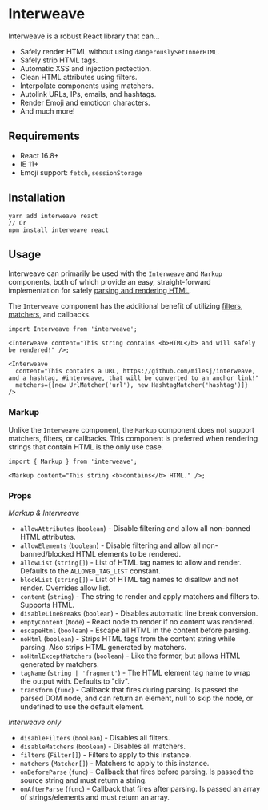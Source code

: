 # Interweave

Interweave is a robust React library that can...

- Safely render HTML without using `dangerouslySetInnerHTML`.
- Safely strip HTML tags.
- Automatic XSS and injection protection.
- Clean HTML attributes using filters.
- Interpolate components using matchers.
- Autolink URLs, IPs, emails, and hashtags.
- Render Emoji and emoticon characters.
- And much more!

## Requirements

- React 16.8+
- IE 11+
- Emoji support: `fetch`, `sessionStorage`

## Installation

```
yarn add interweave react
// Or
npm install interweave react
```

## Usage

Interweave can primarily be used with the `Interweave` and `Markup` components, both of which
provide an easy, straight-forward implementation for safely [parsing and rendering HTML](parser.md).

The `Interweave` component has the additional benefit of utilizing [filters](filters.md),
[matchers](matchers.md), and callbacks.

```tsx
import Interweave from 'interweave';

<Interweave content="This string contains <b>HTML</b> and will safely be rendered!" />;
```

```tsx
<Interweave
  content="This contains a URL, https://github.com/milesj/interweave, and a hashtag, #interweave, that will be converted to an anchor link!"
  matchers={[new UrlMatcher('url'), new HashtagMatcher('hashtag')]}
/>
```

### Markup

Unlike the `Interweave` component, the `Markup` component does not support matchers, filters, or
callbacks. This component is preferred when rendering strings that contain HTML is the only use
case.

```tsx
import { Markup } from 'interweave';

<Markup content="This string <b>contains</b> HTML." />;
```

### Props

_Markup & Interweave_

- `allowAttributes` (`boolean`) - Disable filtering and allow all non-banned HTML attributes.
- `allowElements` (`boolean`) - Disable filtering and allow all non-banned/blocked HTML elements to
  be rendered.
- `allowList` (`string[]`) - List of HTML tag names to allow and render. Defaults to the
  `ALLOWED_TAG_LIST` constant.
- `blockList` (`string[]`) - List of HTML tag names to disallow and not render. Overrides allow
  list.
- `content` (`string`) - The string to render and apply matchers and filters to. Supports HTML.
- `disableLineBreaks` (`boolean`) - Disables automatic line break conversion.
- `emptyContent` (`Node`) - React node to render if no content was rendered.
- `escapeHtml` (`boolean`) - Escape all HTML in the content before parsing.
- `noHtml` (`boolean`) - Strips HTML tags from the content string while parsing. Also strips HTML
  generated by matchers.
- `noHtmlExceptMatchers` (`boolean`) - Like the former, but allows HTML generated by matchers.
- `tagName` (`string | 'fragment'`) - The HTML element tag name to wrap the output with. Defaults to
  "div".
- `transform` (`func`) - Callback that fires during parsing. Is passed the parsed DOM node, and can
  return an element, null to skip the node, or undefined to use the default element.

_Interweave only_

- `disableFilters` (`boolean`) - Disables all filters.
- `disableMatchers` (`boolean`) - Disables all matchers.
- `filters` (`Filter[]`) - Filters to apply to this instance.
- `matchers` (`Matcher[]`) - Matchers to apply to this instance.
- `onBeforeParse` (`func`) - Callback that fires before parsing. Is passed the source string and
  must return a string.
- `onAfterParse` (`func`) - Callback that fires after parsing. Is passed an array of
  strings/elements and must return an array.

